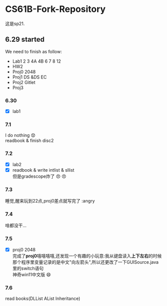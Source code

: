 # CS61B-Fork-Repository
这是sp21. 
## 6.29 started
We need to finish as follow:
- Lab1 2 3 4A 4B 6 7 8 12 
- HW2
- Proj0 2048
- Proj1 DS &DS EC
- Proj2 Gitlet
- Proj3
### 6.30
- [x] lab1
### 7.1
I do nothing :worried:  
readbook & finish disc2  
### 7.2
- [x] lab2  
- [x] readbook & write intlist & sllist   
但是gradescope炸了 :angry: :angry:  
### 7.3
睡觉,醒来玩到22点,proj0差点就写完了 :angry
### 7.4
啥都没干...
### 7.5
- [x] proj0 2048  
完成了**proj0**嘻嘻嘻嘻,还发现一个有趣的小玩意:我从键盘读入**上下左右**的时候  
那个程序里变量记录的是中文"向左箭头",所以还更改了一下GUISource.java里的switch语句  
神奇win11中文版 :smile:
### 7.6
read books(DLList AList Inheritance) 